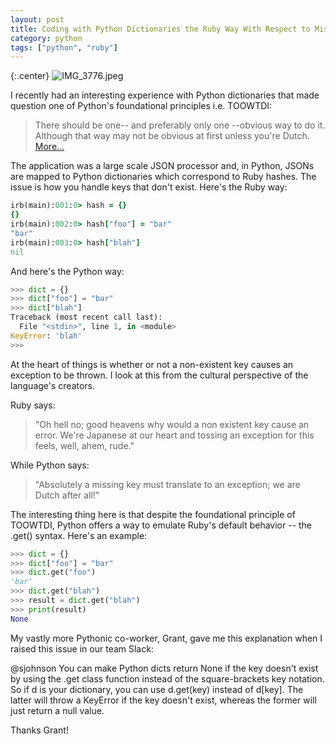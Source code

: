 ```yaml
---
layout: post
title: Coding with Python Dictionaries the Ruby Way With Respect to Missing Keys
category: python
tags: ["python", "ruby"]
---
```

{:.center}
![IMG_3776.jpeg](/blog/assets/IMG_3776.jpeg)


I recently had an interesting experience with Python dictionaries that made question one of Python's foundational principles i.e. TOOWTDI:

> There should be one-- and preferably only one --obvious way to do it.  Although that way may not be obvious at first unless you're Dutch.  [More...](https://wiki.python.org/moin/TOOWTDI)

The application was a large scale JSON processor and, in Python, JSONs are mapped to Python dictionaries which correspond to Ruby hashes.  The issue is how you handle keys that don't exist.  Here's the Ruby way:

```ruby
irb(main):001:0> hash = {}
{}
irb(main):002:0> hash["foo"] = "bar"
"bar"
irb(main):003:0> hash["blah"]
nil
```

And here's the Python way:

```python
>>> dict = {}
>>> dict["foo"] = "bar"
>>> dict["blah"]
Traceback (most recent call last):
  File "<stdin>", line 1, in <module>
KeyError: 'blah'
>>>
```

At the heart of things is whether or not a non-existent key causes an exception to be thrown.  I look at this from the cultural perspective of the language's creators.  

Ruby says:

> "Oh hell no; good heavens why would a non existent key cause an error.  We're Japanese at our heart and tossing an exception for this feels, well, ahem, rude." 

While Python says:

> "Absolutely a missing key must translate to an exception; we are Dutch after all!"

The interesting thing here is that despite the foundational principle of TOOWTDI, Python offers a way to emulate Ruby's default behavior -- the .get() syntax.  Here's an example:

```python
>>> dict = {}
>>> dict["foo"] = "bar"
>>> dict.get("foo")
'bar'
>>> dict.get("blah")
>>> result = dict.get("blah")
>>> print(result)
None
```

My vastly more Pythonic co-worker, Grant, gave me this explanation when I raised this issue in our team Slack:

@sjohnson You can make Python dicts return None if the key doesn't exist by using the .get class function instead of the square-brackets key notation. So if d is your dictionary, you can use d.get(key) instead of d[key]. The latter will throw a KeyError if the key doesn't exist, whereas the former will just return a null value.

Thanks Grant!  